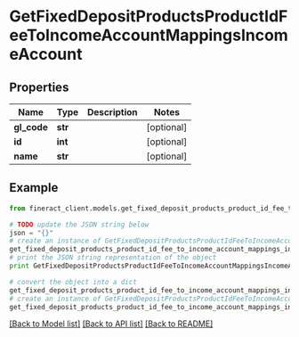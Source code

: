 # GetFixedDepositProductsProductIdFeeToIncomeAccountMappingsIncomeAccount


## Properties

Name | Type | Description | Notes
------------ | ------------- | ------------- | -------------
**gl_code** | **str** |  | [optional] 
**id** | **int** |  | [optional] 
**name** | **str** |  | [optional] 

## Example

```python
from fineract_client.models.get_fixed_deposit_products_product_id_fee_to_income_account_mappings_income_account import GetFixedDepositProductsProductIdFeeToIncomeAccountMappingsIncomeAccount

# TODO update the JSON string below
json = "{}"
# create an instance of GetFixedDepositProductsProductIdFeeToIncomeAccountMappingsIncomeAccount from a JSON string
get_fixed_deposit_products_product_id_fee_to_income_account_mappings_income_account_instance = GetFixedDepositProductsProductIdFeeToIncomeAccountMappingsIncomeAccount.from_json(json)
# print the JSON string representation of the object
print GetFixedDepositProductsProductIdFeeToIncomeAccountMappingsIncomeAccount.to_json()

# convert the object into a dict
get_fixed_deposit_products_product_id_fee_to_income_account_mappings_income_account_dict = get_fixed_deposit_products_product_id_fee_to_income_account_mappings_income_account_instance.to_dict()
# create an instance of GetFixedDepositProductsProductIdFeeToIncomeAccountMappingsIncomeAccount from a dict
get_fixed_deposit_products_product_id_fee_to_income_account_mappings_income_account_form_dict = get_fixed_deposit_products_product_id_fee_to_income_account_mappings_income_account.from_dict(get_fixed_deposit_products_product_id_fee_to_income_account_mappings_income_account_dict)
```
[[Back to Model list]](../README.md#documentation-for-models) [[Back to API list]](../README.md#documentation-for-api-endpoints) [[Back to README]](../README.md)


